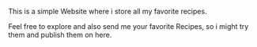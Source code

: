 This is a simple Website where i store all my favorite recipes.

Feel free to explore and also send me your favorite Recipes, so i might try them and publish them on here.